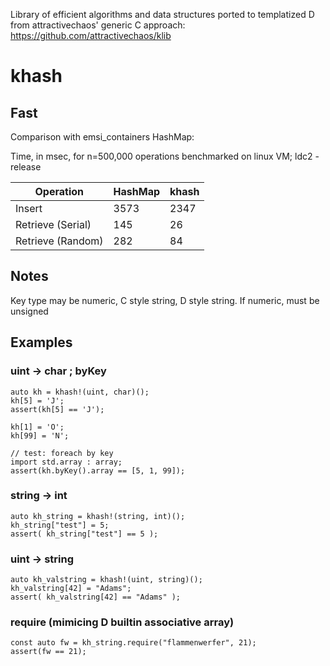 Library of efficient algorithms and data structures ported to templatized D
from attractivechaos' generic C approach: https://github.com/attractivechaos/klib

# khash

## Fast

Comparison with emsi_containers HashMap:

Time, in msec, for n=500,000 operations benchmarked on linux VM; ldc2 -release

| Operation         | HashMap | khash |
|-------------------|---------|-------|
| Insert            | 3573    | 2347  |
| Retrieve (Serial) | 145     | 26    |
| Retrieve (Random) | 282     | 84    |

## Notes
Key type may be numeric, C style string, D style string.
If numeric, must be unsigned

## Examples

### uint -> char ; byKey
```
auto kh = khash!(uint, char)();
kh[5] = 'J';
assert(kh[5] == 'J');

kh[1] = 'O';
kh[99] = 'N';

// test: foreach by key
import std.array : array;
assert(kh.byKey().array == [5, 1, 99]);
```

### string -> int
```
auto kh_string = khash!(string, int)();
kh_string["test"] = 5;
assert( kh_string["test"] == 5 );
```

### uint -> string
```
auto kh_valstring = khash!(uint, string)();
kh_valstring[42] = "Adams";
assert( kh_valstring[42] == "Adams" );
```

### require (mimicing D builtin associative array)
```
const auto fw = kh_string.require("flammenwerfer", 21);
assert(fw == 21);
```
